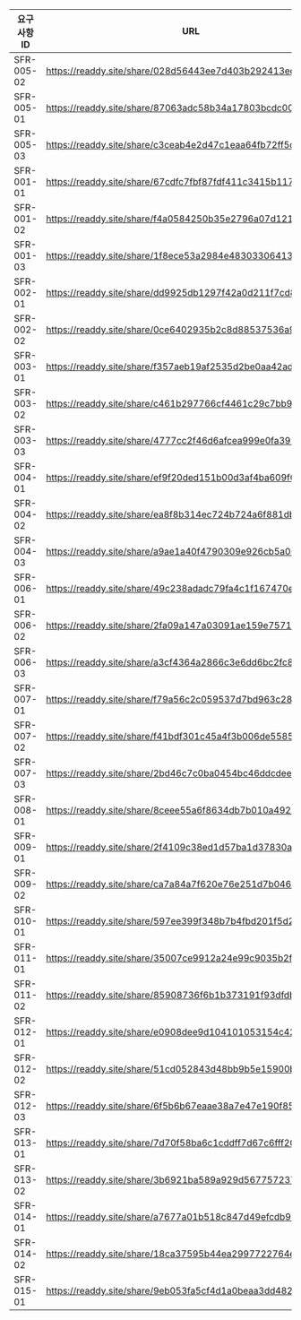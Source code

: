 |요구사항ID|URL|
|---|---|
|SFR-005-02 | https://readdy.site/share/028d56443ee7d403b292413ed5f11833 |
|SFR-005-01 | https://readdy.site/share/87063adc58b34a17803bcdc006458906 |
|SFR-005-03 | https://readdy.site/share/c3ceab4e2d47c1eaa64fb72ff5c10abd |
|SFR-001-01 | https://readdy.site/share/67cdfc7fbf87fdf411c3415b1174c999 |
|SFR-001-02 | https://readdy.site/share/f4a0584250b35e2796a07d121738a9a6 |
|SFR-001-03 | https://readdy.site/share/1f8ece53a2984e4830330641337b4665 |
|SFR-002-01 | https://readdy.site/share/dd9925db1297f42a0d211f7cd8c2b1e5 |
|SFR-002-02 | https://readdy.site/share/0ce6402935b2c8d88537536a9166cfd6 |
|SFR-003-01 | https://readdy.site/share/f357aeb19af2535d2be0aa42ad87c503 |
|SFR-003-02 | https://readdy.site/share/c461b297766cf4461c29c7bb9e5754bf |
|SFR-003-03 | https://readdy.site/share/4777cc2f46d6afcea999e0fa3917dbac |
|SFR-004-01 | https://readdy.site/share/ef9f20ded151b00d3af4ba609f00849b |
|SFR-004-02 | https://readdy.site/share/ea8f8b314ec724b724a6f881dbb720bc |
|SFR-004-03 | https://readdy.site/share/a9ae1a40f4790309e926cb5a060e7233 |
|SFR-006-01 | https://readdy.site/share/49c238adadc79fa4c1f167470eeb9bbb |
|SFR-006-02 | https://readdy.site/share/2fa09a147a03091ae159e757170c1c4d |
|SFR-006-03 | https://readdy.site/share/a3cf4364a2866c3e6dd6bc2fc80b3b42 |
|SFR-007-01 | https://readdy.site/share/f79a56c2c059537d7bd963c282de65b6 |
|SFR-007-02 | https://readdy.site/share/f41bdf301c45a4f3b006de55853a69f9 |
|SFR-007-03 | https://readdy.site/share/2bd46c7c0ba0454bc46ddcdee7395051 |
|SFR-008-01 | https://readdy.site/share/8ceee55a6f8634db7b010a492d531d5a |
|SFR-009-01 | https://readdy.site/share/2f4109c38ed1d57ba1d37830a0192cf6 |
|SFR-009-02 | https://readdy.site/share/ca7a84a7f620e76e251d7b046d28cc18 |
|SFR-010-01 | https://readdy.site/share/597ee399f348b7b4fbd201f5d2f9a840 |
|SFR-011-01 | https://readdy.site/share/35007ce9912a24e99c9035b2fe0af4b6 |
|SFR-011-02 | https://readdy.site/share/85908736f6b1b373191f93dfdbd02e1c |
|SFR-012-01 | https://readdy.site/share/e0908dee9d104101053154c4207e1acb |
|SFR-012-02 | https://readdy.site/share/51cd052843d48bb9b5e15900b09f0200 |
|SFR-012-03 | https://readdy.site/share/6f5b6b67eaae38a7e47e190f854b2885 |
|SFR-013-01 | https://readdy.site/share/7d70f58ba6c1cddff7d67c6fff200e21 |
|SFR-013-02 | https://readdy.site/share/3b6921ba589a929d567757237eb57633 |
|SFR-014-01 | https://readdy.site/share/a7677a01b518c847d49efcdb95b79d32 |
|SFR-014-02 | https://readdy.site/share/18ca37595b44ea2997722764e668e9bc |
|SFR-015-01 | https://readdy.site/share/9eb053fa5cf4d1a0beaa3dd4829a35e7 |